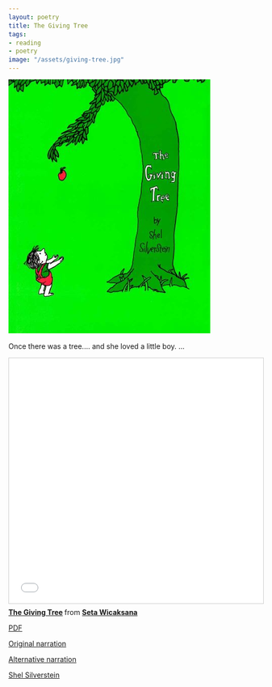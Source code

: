 ```yaml
---
layout: poetry
title: The Giving Tree
tags:
- reading
- poetry
image: "/assets/giving-tree.jpg"
---
```

![The Giving Tree](/assets/giving-tree.jpg)

Once there was a tree....
and she loved a little boy. 
...

<iframe src="//www.slideshare.net/slideshow/embed_code/key/roMKWLyXSLrunp" width="595" height="485" frameborder="0" marginwidth="0" marginheight="0" scrolling="no" style="border:1px solid #CCC; border-width:1px; margin-bottom:5px; max-width: 100%;" allowfullscreen> </iframe> <div style="margin-bottom:5px"> <strong> <a href="//www.slideshare.net/wicaksana/the-giving-tree-3293089" title="The Giving Tree" target="_blank">The Giving Tree</a> </strong> from <strong><a href="//www.slideshare.net/wicaksana" target="_blank">Seta Wicaksana</a></strong> </div>

[PDF](http://schools.nyc.gov/NR/rdonlyres/35C1809B-B30D-450E-AE7C-1F399C7CA5AF/155278/TheGivingTreePoem.pdf)

[Original narration](https://www.youtube.com/watch?v=1TZCP6OqRlE)

[Alternative narration](https://www.youtube.com/watch?v=32A31SzVhyw)

[Shel Silverstein](https://www.wikiwand.com/en/Shel_Silverstein)

